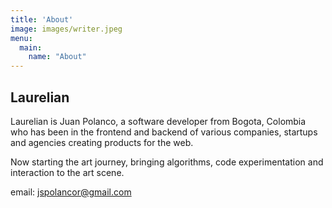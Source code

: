 ```yaml
---
title: 'About'
image: images/writer.jpeg
menu:
  main:
    name: "About"
---
```


## Laurelian

Laurelian is Juan Polanco, a software developer from Bogota, Colombia who has been in the frontend and backend of various companies, startups and agencies creating products for the web.

Now starting the art journey, bringing algorithms, code experimentation and interaction to the art scene.

email: jspolancor@gmail.com
